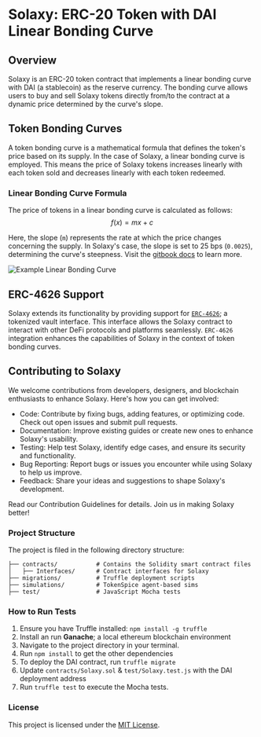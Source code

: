 # Solaxy: ERC-20 Token with DAI Linear Bonding Curve

## Overview
Solaxy is an ERC-20 token contract that implements a linear bonding curve with DAI (a stablecoin) as the reserve currency. The bonding curve allows users to buy and sell Solaxy tokens directly from/to the contract at a dynamic price determined by the curve's slope. 
## Token Bonding Curves
A token bonding curve is a mathematical formula that defines the token's price based on its supply. In the case of Solaxy, a linear bonding curve is employed. This means the price of Solaxy tokens increases linearly with each token sold and decreases linearly with each token redeemed.

### Linear Bonding Curve Formula
The price of tokens in a linear bonding curve is calculated as follows: 
$$f(x) = mx + c$$ 

Here, the slope (`m`) represents the rate at which the price changes concerning the supply. In Solaxy's case, the slope is set to 25 bps (`0.0025`), determining the curve's steepness. Visit the [gitbook docs](https://m3tering.whynotswitch.com/token-economics/mint-and-distribution) to learn more.

![Example Linear Bonding Curve](https://4273338628-files.gitbook.io/~/files/v0/b/gitbook-x-prod.appspot.com/o/spaces%2FlwEv5vD8Hcwor1O24YXn%2Fuploads%2FznFLXSpiB1QKyCcGpR3m%2Fimage.png?alt=media&token=e305dc82-346f-445d-9afb-4cfe2b10f209)


## ERC-4626 Support

Solaxy extends its functionality by providing support for [`ERC-4626`](https://eips.ethereum.org/EIPS/eip-4626); a tokenized vault interface. This interface allows the Solaxy contract to interact with other DeFi protocols and platforms seamlessly. `ERC-4626` integration enhances the capabilities of Solaxy in the context of token bonding curves.

## Contributing to Solaxy

We welcome contributions from developers, designers, and blockchain enthusiasts to enhance Solaxy. Here's how you can get involved:

- Code: Contribute by fixing bugs, adding features, or optimizing code. Check out open issues and submit pull requests.
- Documentation: Improve existing guides or create new ones to enhance Solaxy's usability.
- Testing: Help test Solaxy, identify edge cases, and ensure its security and functionality.
- Bug Reporting: Report bugs or issues you encounter while using Solaxy to help us improve.
- Feedback: Share your ideas and suggestions to shape Solaxy's development.

Read our Contribution Guidelines for details. Join us in making Solaxy better!

### Project Structure
The project is filed in the following directory structure:
```
├── contracts/           # Contains the Solidity smart contract files
│   ├── Interfaces/      # Contract interfaces for Solaxy
├── migrations/          # Truffle deployment scripts
├── simulations/         # TokenSpice agent-based sims
├── test/                # JavaScript Mocha tests
```

### How to Run Tests
1. Ensure you have Truffle installed: `npm install -g truffle`
1. Install an run **Ganache**; a local ethereum blockchain environment 
1. Navigate to the project directory in your terminal.
1. Run `npm install` to get the other dependencies
1. To deploy the DAI contract, run `truffle migrate`
1. Update `contracts/Solaxy.sol` & `test/Solaxy.test.js` with the DAI deployment address
1. Run `truffle test` to execute the Mocha tests.

### License
This project is licensed under the [MIT License](README.md).